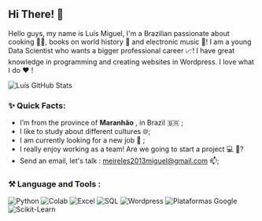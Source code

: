 ## Hi There! 👋 

<p>
 Hello guys, my name is Luís Miguel, I'm a Brazilian passionate about cooking 👨‍🍳, books on world history 🏰 and electronic music 🎹! I am a young Data Scientist who wants a bigger professional career 📈! I have great knowledge in programming and creating websites in Wordpress. I love what I do ❤️ !
 </p>
 
 ![Luís GitHub Stats](https://github-readme-stats.vercel.app/api?username=LuisMig-code&show_icons=true)

### ✨ Quick Facts:
- I’m from the province of **Maranhão** , in Brazil 🇧🇷 ;
- I like to study about different cultures 🌐;
- I am currently looking for a new job 🔩 ;
- I really enjoy working as a team! Are we going to start a project 💻 🔧?
- Send an email, let's talk : meireles2013miguel@gmail.com 📫;

### ⚒ Language and Tools :

![Python](https://img.shields.io/badge/-Python-black?style=flat-square&logo=python)
![Colab](https://img.shields.io/badge/-GoogleColab-black?style=flat-square&logo=googlecolab)
![Excel](https://img.shields.io/badge/-Excel-black?style=flat-square&logo=microsoftexcel)
![SQL](https://img.shields.io/badge/-MySQL-black?style=flat-square&logo=mysql)
![Wordpress](https://img.shields.io/badge/-Wordpress-black?style=flat-square&logo=wordpress)
![Plataformas Google](https://img.shields.io/badge/-Google-black?style=flat-square&logo=google)
![Scikit-Learn](https://img.shields.io/badge/-Scikit_Learn-black?style=flat-square&logo=sklearn)
